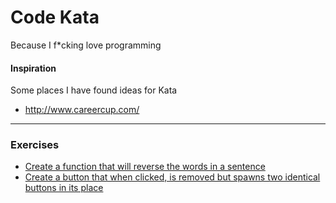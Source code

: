 # Code Kata
Because I f*cking love programming

#### Inspiration
Some places I have found ideas for Kata

- http://www.careercup.com/

---

### Exercises
- [Create a function that will reverse the words in a sentence][1]
- [Create a button that when clicked, is removed but spawns two identical buttons in its place][2]


[1]: reverse-words/
[2]: hydra/